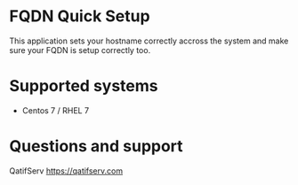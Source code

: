 # FQDN Quick Setup
This application sets your hostname correctly accross the system and make sure your FQDN is setup correctly too.

# Supported systems
* Centos 7 / RHEL 7

# Questions and support
QatifServ
https://qatifserv.com
